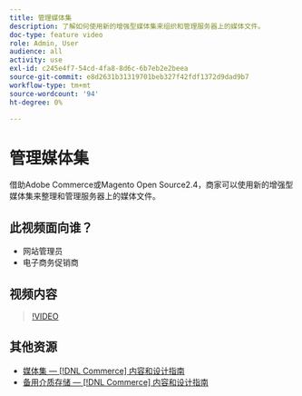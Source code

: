 ```yaml
---
title: 管理媒体集
description: 了解如何使用新的增强型媒体集来组织和管理服务器上的媒体文件。
doc-type: feature video
role: Admin, User
audience: all
activity: use
exl-id: c245e4f7-54cd-4fa8-8d6c-6b7eb2e2beea
source-git-commit: e8d2631b31319701beb327f42fdf1372d9dad9b7
workflow-type: tm+mt
source-wordcount: '94'
ht-degree: 0%

---
```


# 管理媒体集

借助Adobe Commerce或Magento Open Source2.4，商家可以使用新的增强型媒体集来整理和管理服务器上的媒体文件。

## 此视频面向谁？

- 网站管理员
- 电子商务促销商

## 视频内容

>[!VIDEO](https://video.tv.adobe.com/v/343785?quality=12&learn=on)

## 其他资源

- [媒体集 —  [!DNL Commerce] 内容和设计指南](https://experienceleague.adobe.com/docs/commerce-admin/content-design/media/gallery/media-gallery.html)
- [备用介质存储 —  [!DNL Commerce] 内容和设计指南](https://experienceleague.adobe.com/docs/commerce-admin/content-design/media/storage/media-storage.html)

